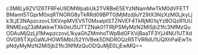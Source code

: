 c3M6Ly9ZV1Z6TFRFeU9DMWpabUk2TVRBeE5EYzNNamMwTkM0dVFETTBMamt5TGprM0xqRTNORG8yTkRRd09BPT0jMjMzdjIuY29tX3NzXzM0LjkyLjk3LjE3NApzczovL1lXVnpMVEV5T0MxalptSTZNVEF4TkRjM01qYzBOQzR1UURNMExqZ3dMakkwTXk0eU5UTTZNak01TlRjPSMyMzN2Mi5jb21fc3NfMzQuODAuMjQzLjI1MwpzczovL1kyaGhZMmhoTWpBdGFXVjBaaTF3YjJ4NU1UTXdOVG95TXpOaWJHOW5MbU52YlVBek5DNDROQzR5TVRRdU1UQXhPalEwTnpNdyMyMzN2Mi5jb21fc3NfMzQuODQuMjE0LjEwMQ==
